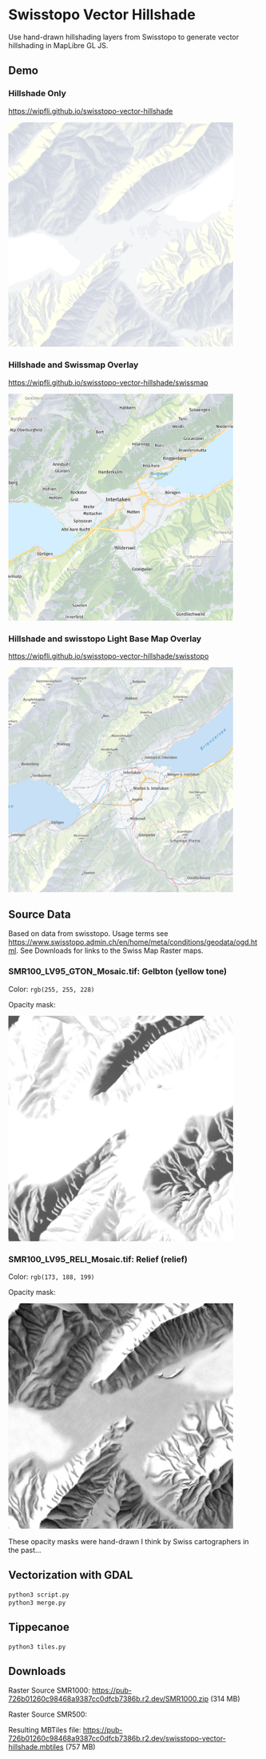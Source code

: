 # Swisstopo Vector Hillshade

Use hand-drawn hillshading layers from Swisstopo to generate vector hillshading in MapLibre GL JS.

## Demo

### Hillshade Only

https://wipfli.github.io/swisstopo-vector-hillshade

<a href="https://wipfli.github.io/swisstopo-vector-hillshade">
    <img src="screenshot.png" width=450>
</a>

### Hillshade and Swissmap Overlay

https://wipfli.github.io/swisstopo-vector-hillshade/swissmap

<a href="https://wipfli.github.io/swisstopo-vector-hillshade/swissmap">
    <img src="screenshot-swissmap.png" width=450>
</a>

### Hillshade and swisstopo Light Base Map Overlay

https://wipfli.github.io/swisstopo-vector-hillshade/swisstopo

<a href="https://wipfli.github.io/swisstopo-vector-hillshade/swisstopo">
    <img src="screenshot-swisstopo.png" width=450>
</a>

## Source Data

Based on data from swisstopo. Usage terms see https://www.swisstopo.admin.ch/en/home/meta/conditions/geodata/ogd.html. See Downloads for links to the Swiss Map Raster maps.

### SMR100_LV95_GTON_Mosaic.tif: Gelbton (yellow tone)

Color: `rgb(255, 255, 228)`

Opacity mask:

<img src="SMR100_LV95_GTON_Mosaic.png" width=450>

### SMR100_LV95_RELI_Mosaic.tif: Relief (relief)

Color: `rgb(173, 188, 199)`

Opacity mask:

<img src="SMR100_LV95_RELI_Mosaic.png" width=450>

These opacity masks were hand-drawn I think by Swiss cartographers in the past...


## Vectorization with GDAL

```
python3 script.py
python3 merge.py
```

## Tippecanoe

```
python3 tiles.py
```

## Downloads

Raster Source SMR1000: https://pub-726b01260c98468a9387cc0dfcb7386b.r2.dev/SMR1000.zip (314 MB)

Raster Source SMR500: 

Resulting MBTiles file: https://pub-726b01260c98468a9387cc0dfcb7386b.r2.dev/swisstopo-vector-hillshade.mbtiles (757 MB)
